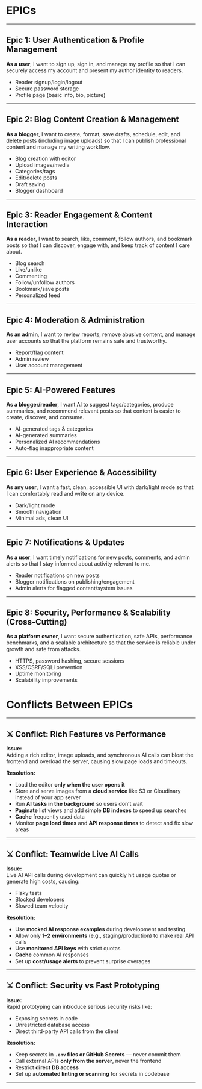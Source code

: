 # EPICs

---

## **Epic 1: User Authentication & Profile Management**

**As a user**, I want to sign up, sign in, and manage my profile so that I can securely access my account and present my author identity to readers.

- Reader signup/login/logout  
- Secure password storage  
- Profile page (basic info, bio, picture)

---

## **Epic 2: Blog Content Creation & Management**

**As a blogger**, I want to create, format, save drafts, schedule, edit, and delete posts (including image uploads) so that I can publish professional content and manage my writing workflow.

- Blog creation with editor  
- Upload images/media  
- Categories/tags  
- Edit/delete posts  
- Draft saving  
- Blogger dashboard

---

## **Epic 3: Reader Engagement & Content Interaction**

**As a reader**, I want to search, like, comment, follow authors, and bookmark posts so that I can discover, engage with, and keep track of content I care about.

- Blog search  
- Like/unlike  
- Commenting  
- Follow/unfollow authors  
- Bookmark/save posts  
- Personalized feed

---

## **Epic 4: Moderation & Administration**

**As an admin**, I want to review reports, remove abusive content, and manage user accounts so that the platform remains safe and trustworthy.

- Report/flag content  
- Admin review  
- User account management

---

## **Epic 5: AI-Powered Features**

**As a blogger/reader**, I want AI to suggest tags/categories, produce summaries, and recommend relevant posts so that content is easier to create, discover, and consume.

- AI-generated tags & categories  
- AI-generated summaries  
- Personalized AI recommendations  
- Auto-flag inappropriate content

---

## **Epic 6: User Experience & Accessibility**

**As any user**, I want a fast, clean, accessible UI with dark/light mode so that I can comfortably read and write on any device.

- Dark/light mode  
- Smooth navigation  
- Minimal ads, clean UI

---

## **Epic 7: Notifications & Updates**

**As a user**, I want timely notifications for new posts, comments, and admin alerts so that I stay informed about activity relevant to me.

- Reader notifications on new posts  
- Blogger notifications on publishing/engagement  
- Admin alerts for flagged content/system issues

---

## **Epic 8: Security, Performance & Scalability (Cross-Cutting)**

**As a platform owner**, I want secure authentication, safe APIs, performance benchmarks, and a scalable architecture so that the service is reliable under growth and safe from attacks.

- HTTPS, password hashing, secure sessions  
- XSS/CSRF/SQLi prevention  
- Uptime monitoring  
- Scalability improvements





# Conflicts Between EPICs

---

## ⚔️ Conflict: Rich Features vs Performance

**Issue:**  
Adding a rich editor, image uploads, and synchronous AI calls can bloat the frontend and overload the server, causing slow page loads and timeouts.

**Resolution:**

- Load the editor **only when the user opens it**
- Store and serve images from a **cloud service** like S3 or Cloudinary instead of your app server
- Run **AI tasks in the background** so users don’t wait
- **Paginate** list views and add simple **DB indexes** to speed up searches
- **Cache** frequently used data
- Monitor **page load times** and **API response times** to detect and fix slow areas

---

## ⚔️ Conflict: Teamwide Live AI Calls

**Issue:**  
Live AI API calls during development can quickly hit usage quotas or generate high costs, causing:

- Flaky tests
- Blocked developers
- Slowed team velocity

**Resolution:**

- Use **mocked AI response examples** during development and testing
- Allow only **1–2 environments** (e.g., staging/production) to make real API calls
- Use **monitored API keys** with strict quotas
- **Cache** common AI responses
- Set up **cost/usage alerts** to prevent surprise overages

---

## ⚔️ Conflict: Security vs Fast Prototyping

**Issue:**  
Rapid prototyping can introduce serious security risks like:

- Exposing secrets in code
- Unrestricted database access
- Direct third-party API calls from the client

**Resolution:**

- Keep secrets in **`.env` files or GitHub Secrets** — never commit them
- Call external APIs **only from the server**, never the frontend
- Restrict **direct DB access**
- Set up **automated linting or scanning** for secrets in codebase

---

